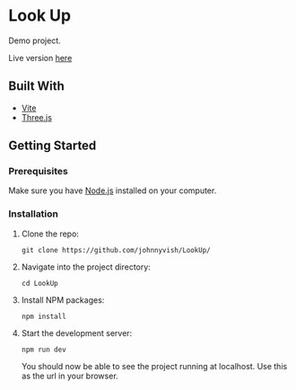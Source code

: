 # Look Up

Demo project.

Live version [here](https://johnnyvish.github.io/)

## Built With

- [Vite](https://vitejs.dev/)
- [Three.js](https://threejs.org/)

## Getting Started

### Prerequisites

Make sure you have [Node.js](https://nodejs.org/) installed on your computer.

### Installation

1. Clone the repo:
    ```
    git clone https://github.com/johnnyvish/LookUp/
    ```
2. Navigate into the project directory:
    ```
    cd LookUp
    ```
3. Install NPM packages:
    ```
    npm install
    ```
4. Start the development server:
    ```
    npm run dev
    ```
   You should now be able to see the project running at localhost. Use this as the url in your browser.
